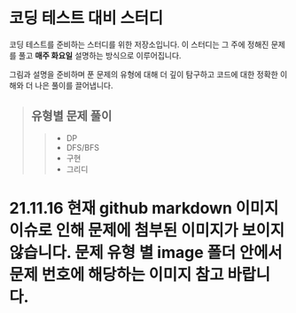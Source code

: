 # 코딩 테스트 대비 스터디

코딩 테스트를 준비하는 스터디를 위한 저장소입니다.
이 스터디는 그 주에 정해진 문제를 풀고 **매주 화요일** 설명하는 방식으로 이루어집니다.

그림과 설명을 준비하며 푼 문제의 유형에 대해 더 깊이 탐구하고
코드에 대한 정확한 이해와 더 나은 풀이를 끌어냅니다.

> ## 유형별 문제 풀이
> > + DP
> > + DFS/BFS
> > + 구현
> > + 그리디

  # 21.11.16 현재 github markdown 이미지 이슈로 인해 문제에 첨부된 이미지가 보이지 않습니다. 문제 유형 별 image 폴더 안에서 문제 번호에 해당하는 이미지 참고 바랍니다.
  
  
